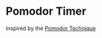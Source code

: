 # Pomodor Timer
Inspired by the [Pomodor Technique](https://en.wikipedia.org/wiki/Pomodoro_Technique)